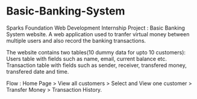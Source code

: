 # Basic-Banking-System
  Sparks Foundation Web Development Internship Project : Basic Banking System website.
  A web application used to tranfer virtual money between multiple users and also record the banking transactions.

  The website contains two tables(10 dummy data for upto 10 customers):
    Users table with fields such as name, email, current balance etc.
    Transaction table with fields such as sender, receiver, transfered money, transfered date and time.

Flow : Home Page > View all customers > Select and View one customer > Transfer Money > Transaction History.
